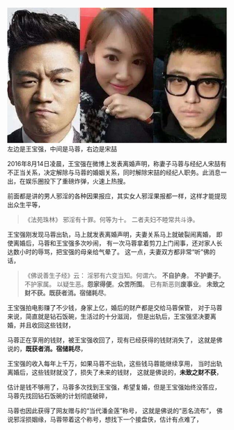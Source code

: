 ![](images/ab235c5fe102a02fafc3e1c05d8bbf01.jpeg)
左边是王宝强，中间是马蓉，右边是宋喆

2016年8月14日凌晨，王宝强在微博上发表离婚声明，称妻子马蓉与经纪人宋喆有不正当关系，决定解除与马蓉的婚姻关系，同时解除宋喆的经纪人职务。此消息一出，在娱乐圈投下了重磅炸弹，火速上热搜。

前面都是讲的男人邪淫的各种因果报应，其实女人邪淫果报都一样，这样才能提现出众生平等，

> 《法苑珠林》
> 邪淫有十罪。何等为十。
> 二者夫妇不睦常共斗诤。

王宝强刚发现马蓉出轨，马上就发表离婚声明，夫妻关系马上就破裂闹离婚，
即使离婚后，马蓉和王宝强多次吵闹，
有一次马蓉拿着剪刀上门闹事，还对家人长达数小时的辱骂，把宝强的母亲给气晕了。
这一点，夫妻双方都非常“听”佛的话，

> 《佛说善生子经》云： 
> 淫邪有六变当知。何谓六。
>**不自护身**。
>**不护妻子**。
> 不护家属。
> 以疑生恶。**怨家得便**。**众苦所围**。
> 已有斯恶则**废事业**。
> **未致之财不获。既获者消。宿储耗尽**。

王宝强拍电影赚了不少钱，身家上亿，婚后的财产都是交给马蓉保管，
对于马蓉来说，简直就是钻石饭碗，生活过的十分滋润，
但是出轨后，王宝强坚决要离婚，并且收回这些钱财，

马蓉正在享用的钱财，被王宝强收回了，现有已经获得的钱财消失了，
这就是佛说的，**既获者消。宿储耗尽**，

王宝强的收入每年上千万，如果马蓉不出轨，这些钱马蓉能继续享用，
当时出轨离婚后，这些钱财就没了，损失了未来的钱财，
这就是佛说的，**未致之财不获**，

估计是钱不够用了，马蓉多次找到王宝强，希望复婚，但是王宝强始终没答应，
马蓉先找回钻石饭碗的计划彻底破碎，

马蓉也因此获得了网友赠与的“当代潘金莲”称号，
这就是佛说的“恶名流布”，
佛说邪淫损姻缘，马蓉带着这个称号，想找下一个接盘侠，估计有点难了，


